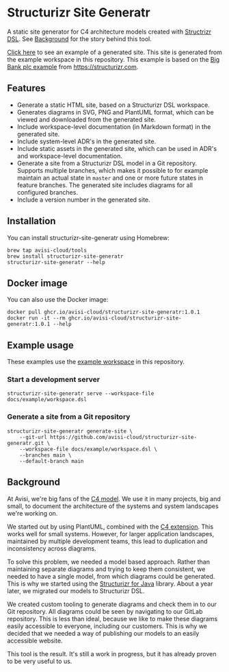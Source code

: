 # Structurizr Site Generatr

A static site generator for C4 architecture models created with [Structrizr DSL](https://github.com/structurizr/dsl).
See [Background](#background) for the story behind this tool.

[Click here](https://avisi-cloud.github.io/structurizr-site-generatr) to see an example of a generated site. This site
is generated from the example workspace in this repository. This example is based on
the [Big Bank plc example](https://structurizr.com/dsl?example=big-bank-plc) from <https://structurizr.com>.

## Features

* Generate a static HTML site, based on a Structurizr DSL workspace.
* Generates diagrams in SVG, PNG and PlantUML format, which can be viewed and downloaded from the generated site.
* Include workspace-level documentation (in Markdown format) in the generated site.
* Include system-level ADR's in the generated site.
* Include static assets in the generated site, which can be used in ADR's and workspace-level documentation.
* Generate a site from a Structurizr DSL model in a Git repository. Supports multiple branches, which makes it possible
  to for example maintain an actual state in `master` and one or more future states in feature branches. The generated
  site includes diagrams for all configured branches.
* Include a version number in the generated site.

## Installation

You can install structurizr-site-generatr using Homebrew:

```shell
brew tap avisi-cloud/tools
brew install structurizr-site-generatr
structurizr-site-generatr --help
```

## Docker image

You can also use the Docker image:

```shell
docker pull ghcr.io/avisi-cloud/structurizr-site-generatr:1.0.1
docker run -it --rm ghcr.io/avisi-cloud/structurizr-site-generatr:1.0.1 --help
```

## Example usage

These examples use the [example workspace](docs/example) in this repository.

### Start a development server

```shell
structurizr-site-generatr serve --workspace-file docs/example/workspace.dsl
```

### Generate a site from a Git repository

```shell
structurizr-site-generatr generate-site \
    --git-url https://github.com/avisi-cloud/structurizr-site-generatr.git \
    --workspace-file docs/example/workspace.dsl \
    --branches main \
    --default-branch main
```

## Background

At Avisi, we're big fans of the [C4 model](https://c4model.com). We use it in many projects, big and small, to document
the architecture of the systems and system landscapes we're working on.

We started out by using PlantUML, combined with the [C4 extension](https://github.com/plantuml-stdlib/C4-PlantUML). This
works well for small systems. However, for larger application landscapes, maintained by multiple development teams, this
lead to duplication and inconsistency across diagrams.

To solve this problem, we needed a model based approach. Rather than maintaining separate diagrams and trying to keep
them consistent, we needed to have a single model, from which diagrams could be generated. This is why we started using
the [Structurizr for Java](https://github.com/structurizr/java) library. About a year later, we migrated our models to
Structurizr DSL.

We created custom tooling to generate diagrams and check them in to our Git repository. All diagrams could be seen by
navigating to our GitLab repository. This is less than ideal, because we like to make these diagrams easily accessible
to everyone, including our customers. This is why we decided that we needed a way of publishing our models to an easily
accessible website.

This tool is the result. It's still a work in progress, but it has already proven to be very useful to us.
